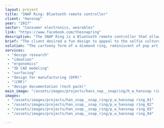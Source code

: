 ```yaml
---
layout: project
title: "SNAP Ring: Bluetooth remote controller"
client: "Hansnap"
year: "2017"
sector: "Consumer electronics, wearables"
link: "https://www.facebook.com/thesnapring"
description: "The SNAP Ring is a Bluetooth remote controller that allows users to interact with their devices without direct contact. It can connect to phones, tablets, or laptops via Bluetooth, enabling users to play music, take photos and videos, and control video streaming."
brief: "The client desired a fun design to appeal to the selfie culture audience with this photo-snapping smart ring."
solution: "The cartoony form of a diamond ring, reminiscent of pop art comics, seamlessly merges modern technology with the traditional idea of a ring, creating a playful yet functional accessory."
services:
 - "design research"
 - "ideation"
 - "ergonomics"
 - "3D CAD modeling"
 - "surfacing"
 - "design for manufacturing (DFM)"
 - "(CMF)"
 - "design documentation (tech pack)"
main_image: "/assets/images/projects/hans_nap__snapring/h_w_hansnap ring"
images:
 - "/assets/images/projects/han_snap__snap_ring/p_w_hansnap ring_01"
 - "/assets/images/projects/han_snap__snap_ring/p_w_hansnap ring_02"
 - "/assets/images/projects/han_snap__snap_ring/p_w_hansnap ring_03"
 - "/assets/images/projects/han_snap__snap_ring/p_w_hansnap ring_04"

---
```

